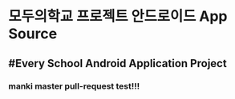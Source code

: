 # 모두의학교 프로젝트 안드로이드 App Source
#Every School Android Application Project
---
### manki master pull-request test!!!
